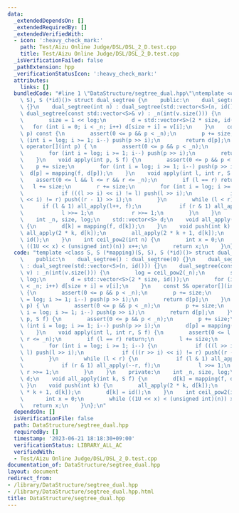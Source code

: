 ```yaml
---
data:
  _extendedDependsOn: []
  _extendedRequiredBy: []
  _extendedVerifiedWith:
  - icon: ':heavy_check_mark:'
    path: Test/Aizu Online Judge/DSL/DSL_2_D.test.cpp
    title: Test/Aizu Online Judge/DSL/DSL_2_D.test.cpp
  _isVerificationFailed: false
  _pathExtension: hpp
  _verificationStatusIcon: ':heavy_check_mark:'
  attributes:
    links: []
  bundledCode: "#line 1 \"DataStructure/segtree_dual.hpp\"\ntemplate <class S, S (*mapping)(S,\
    \ S), S (*id)()> struct dual_segtree {\n    public:\n    dual_segtree() : dual_segtree(0)\
    \ {}\n    dual_segtree(int n) : dual_segtree(std::vector<S>(n, id())) {}\n   \
    \ dual_segtree(const std::vector<S>& v) : _n(int(v.size())) {\n        log = ceil_pow2(_n);\n\
    \        size = 1 << log;\n        d = std::vector<S>(2 * size, id());\n     \
    \   for (int i = 0; i < _n; i++) d[size + i] = v[i];\n    }\n    const S& operator[](int\
    \ p) const {\n        assert(0 <= p && p < _n);\n        p += size;\n        for\
    \ (int i = log; i >= 1; i--) push(p >> i);\n        return d[p];\n    }\n    S&\
    \ operator[](int p) { \n        assert(0 <= p && p < _n);\n        p += size;\n\
    \        for (int i = log; i >= 1; i--) push(p >> i);\n        return d[p];\n\
    \    }\n    void apply(int p, S f) {\n        assert(0 <= p && p < _n);\n    \
    \    p += size;\n        for (int i = log; i >= 1; i--) push(p >> i);\n      \
    \  d[p] = mapping(f, d[p]);\n    }\n    void apply(int l, int r, S f) {\n    \
    \    assert(0 <= l && l <= r && r <= _n);\n        if (l == r) return;\n     \
    \   l += size;\n        r += size;\n        for (int i = log; i >= 1; i--) {\n\
    \            if (((l >> i) << i) != l) push(l >> i);\n            if (((r >> i)\
    \ << i) != r) push((r - 1) >> i);\n        }\n        while (l < r) {\n      \
    \      if (l & 1) all_apply(l++, f);\n            if (r & 1) all_apply(--r, f);\n\
    \            l >>= 1;\n            r >>= 1;\n        }\n    }\n    private:\n\
    \    int _n, size, log;\n    std::vector<S> d;\n    void all_apply(int k, S f)\
    \ {\n        d[k] = mapping(f, d[k]);\n    }\n    void push(int k) {\n       \
    \ all_apply(2 * k, d[k]);\n        all_apply(2 * k + 1, d[k]);\n        d[k] =\
    \ id();\n    }\n    int ceil_pow2(int n) {\n        int x = 0;\n        while\
    \ ((1U << x) < (unsigned int)(n)) x++;\n        return x;\n    }\n};\n"
  code: "template <class S, S (*mapping)(S, S), S (*id)()> struct dual_segtree {\n\
    \    public:\n    dual_segtree() : dual_segtree(0) {}\n    dual_segtree(int n)\
    \ : dual_segtree(std::vector<S>(n, id())) {}\n    dual_segtree(const std::vector<S>&\
    \ v) : _n(int(v.size())) {\n        log = ceil_pow2(_n);\n        size = 1 <<\
    \ log;\n        d = std::vector<S>(2 * size, id());\n        for (int i = 0; i\
    \ < _n; i++) d[size + i] = v[i];\n    }\n    const S& operator[](int p) const\
    \ {\n        assert(0 <= p && p < _n);\n        p += size;\n        for (int i\
    \ = log; i >= 1; i--) push(p >> i);\n        return d[p];\n    }\n    S& operator[](int\
    \ p) { \n        assert(0 <= p && p < _n);\n        p += size;\n        for (int\
    \ i = log; i >= 1; i--) push(p >> i);\n        return d[p];\n    }\n    void apply(int\
    \ p, S f) {\n        assert(0 <= p && p < _n);\n        p += size;\n        for\
    \ (int i = log; i >= 1; i--) push(p >> i);\n        d[p] = mapping(f, d[p]);\n\
    \    }\n    void apply(int l, int r, S f) {\n        assert(0 <= l && l <= r &&\
    \ r <= _n);\n        if (l == r) return;\n        l += size;\n        r += size;\n\
    \        for (int i = log; i >= 1; i--) {\n            if (((l >> i) << i) !=\
    \ l) push(l >> i);\n            if (((r >> i) << i) != r) push((r - 1) >> i);\n\
    \        }\n        while (l < r) {\n            if (l & 1) all_apply(l++, f);\n\
    \            if (r & 1) all_apply(--r, f);\n            l >>= 1;\n           \
    \ r >>= 1;\n        }\n    }\n    private:\n    int _n, size, log;\n    std::vector<S>\
    \ d;\n    void all_apply(int k, S f) {\n        d[k] = mapping(f, d[k]);\n   \
    \ }\n    void push(int k) {\n        all_apply(2 * k, d[k]);\n        all_apply(2\
    \ * k + 1, d[k]);\n        d[k] = id();\n    }\n    int ceil_pow2(int n) {\n \
    \       int x = 0;\n        while ((1U << x) < (unsigned int)(n)) x++;\n     \
    \   return x;\n    }\n};\n"
  dependsOn: []
  isVerificationFile: false
  path: DataStructure/segtree_dual.hpp
  requiredBy: []
  timestamp: '2023-06-21 18:18:30+09:00'
  verificationStatus: LIBRARY_ALL_AC
  verifiedWith:
  - Test/Aizu Online Judge/DSL/DSL_2_D.test.cpp
documentation_of: DataStructure/segtree_dual.hpp
layout: document
redirect_from:
- /library/DataStructure/segtree_dual.hpp
- /library/DataStructure/segtree_dual.hpp.html
title: DataStructure/segtree_dual.hpp
---
```

